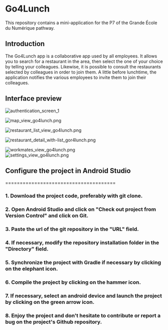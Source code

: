 # Go4Lunch

This repository contains a mini-application for the P7 of the Grande École du Numérique pathway.

## Introduction

The Go4Lunch app is a collaborative app used by all employees. It allows you to search for a restaurant in the area, then select the one of your choice by telling your colleagues. Likewise, it is possible to consult the restaurants selected by colleagues in order to join them. A little before lunchtime, the application notifies the various employees to invite them to join their colleagues.

## Interface preview
![authentication_screen_1](img/authentication_screen_1.png)

![map_view_go4lunch.png](img/map_view_go4lunch_1.png)

![restaurant_list_view_go4lunch.png](img/restaurant_list_view_go4lunch.png)

![restaurant_detail_with-list_gor4lunch.png](img/restaurant_detail_with-list_gor4lunch.png)

![workmates_view_go4lunch.png](img/workmates_view_go4lunch.png)  
![settings_view_go4lunch.png](img/settings_view_go4lunch.png)


## Configure the project in Android Studio
======================================

### 1. Download the project code, preferably with git clone.

### 2. Open Android Studio and click on "Check out project from Version Control" and click on Git.
### 3. Paste the url of the git repository in the "URL" field.
### 4. If necessary, modify the repository installation folder in the "Directory" field.

### 5. Synchronize the project with Gradle if necessary by clicking on the elephant icon.
### 6. Compile the project by clicking on the hammer icon.
### 7. If necessary, select an android device and launch the project by clicking on the green arrow icon.

### 8. Enjoy the project and don't hesitate to contribute or report a bug on the project's Github repository.
